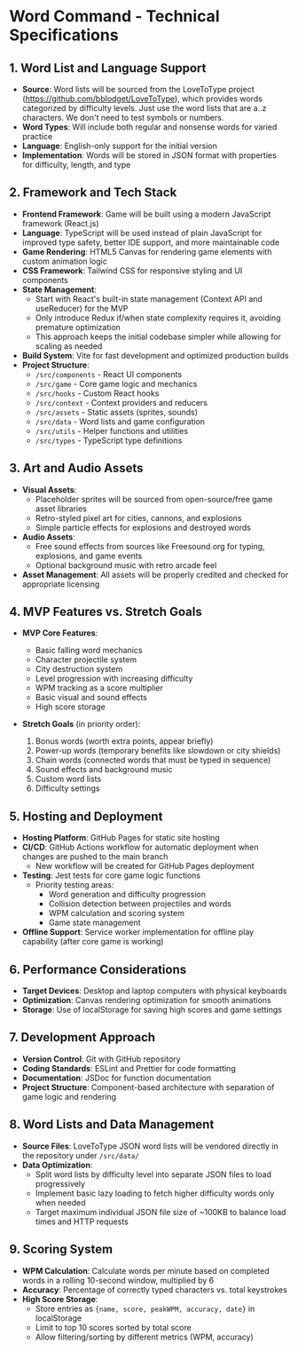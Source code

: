 # Word Command - Technical Specifications

## 1. Word List and Language Support
- **Source**: Word lists will be sourced from the LoveToType project (https://github.com/bblodget/LoveToType), which provides words categorized by difficulty levels.  Just use the word lists that are a..z characters.  We don't need to test symbols or numbers.
- **Word Types**: Will include both regular and nonsense words for varied practice
- **Language**: English-only support for the initial version
- **Implementation**: Words will be stored in JSON format with properties for difficulty, length, and type

## 2. Framework and Tech Stack
- **Frontend Framework**: Game will be built using a modern JavaScript framework (React.js)
- **Language**: TypeScript will be used instead of plain JavaScript for improved type safety, better IDE support, and more maintainable code
- **Game Rendering**: HTML5 Canvas for rendering game elements with custom animation logic
- **CSS Framework**: Tailwind CSS for responsive styling and UI components
- **State Management**: 
  - Start with React's built-in state management (Context API and useReducer) for the MVP
  - Only introduce Redux if/when state complexity requires it, avoiding premature optimization
  - This approach keeps the initial codebase simpler while allowing for scaling as needed
- **Build System**: Vite for fast development and optimized production builds
- **Project Structure**:
  - `/src/components` - React UI components
  - `/src/game` - Core game logic and mechanics
  - `/src/hooks` - Custom React hooks
  - `/src/context` - Context providers and reducers
  - `/src/assets` - Static assets (sprites, sounds)
  - `/src/data` - Word lists and game configuration
  - `/src/utils` - Helper functions and utilities
  - `/src/types` - TypeScript type definitions

## 3. Art and Audio Assets
- **Visual Assets**: 
  - Placeholder sprites will be sourced from open-source/free game asset libraries
  - Retro-styled pixel art for cities, cannons, and explosions
  - Simple particle effects for explosions and destroyed words
- **Audio Assets**:
  - Free sound effects from sources like Freesound.org for typing, explosions, and game events
  - Optional background music with retro arcade feel
- **Asset Management**: All assets will be properly credited and checked for appropriate licensing

## 4. MVP Features vs. Stretch Goals
- **MVP Core Features**:
  - Basic falling word mechanics
  - Character projectile system
  - City destruction system
  - Level progression with increasing difficulty
  - WPM tracking as a score multiplier
  - Basic visual and sound effects
  - High score storage

- **Stretch Goals** (in priority order):
  1. Bonus words (worth extra points, appear briefly)
  2. Power-up words (temporary benefits like slowdown or city shields)
  3. Chain words (connected words that must be typed in sequence)
  4. Sound effects and background music
  5. Custom word lists
  6. Difficulty settings

## 5. Hosting and Deployment
- **Hosting Platform**: GitHub Pages for static site hosting
- **CI/CD**: GitHub Actions workflow for automatic deployment when changes are pushed to the main branch
  - New workflow will be created for GitHub Pages deployment
- **Testing**: Jest tests for core game logic functions
  - Priority testing areas:
    - Word generation and difficulty progression
    - Collision detection between projectiles and words
    - WPM calculation and scoring system
    - Game state management
- **Offline Support**: Service worker implementation for offline play capability (after core game is working)

## 6. Performance Considerations
- **Target Devices**: Desktop and laptop computers with physical keyboards
- **Optimization**: Canvas rendering optimization for smooth animations
- **Storage**: Use of localStorage for saving high scores and game settings

## 7. Development Approach
- **Version Control**: Git with GitHub repository
- **Coding Standards**: ESLint and Prettier for code formatting
- **Documentation**: JSDoc for function documentation
- **Project Structure**: Component-based architecture with separation of game logic and rendering

## 8. Word Lists and Data Management
- **Source Files**: LoveToType JSON word lists will be vendored directly in the repository under `/src/data/`
- **Data Optimization**:
  - Split word lists by difficulty level into separate JSON files to load progressively
  - Implement basic lazy loading to fetch higher difficulty words only when needed
  - Target maximum individual JSON file size of ~100KB to balance load times and HTTP requests

## 9. Scoring System
- **WPM Calculation**: Calculate words per minute based on completed words in a rolling 10-second window, multiplied by 6
- **Accuracy**: Percentage of correctly typed characters vs. total keystrokes
- **High Score Storage**:
  - Store entries as `{name, score, peakWPM, accuracy, date}` in localStorage
  - Limit to top 10 scores sorted by total score
  - Allow filtering/sorting by different metrics (WPM, accuracy)
